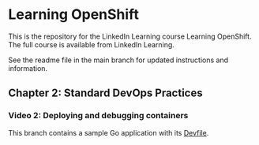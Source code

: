 # Learning OpenShift

This is the repository for the LinkedIn Learning course Learning OpenShift. The full course is available from LinkedIn Learning.

See the readme file in the main branch for updated instructions and information.

## Chapter 2: Standard DevOps Practices

### Video 2: Deploying and debugging containers

This branch contains a sample Go application with its [Devfile](https://devfile.io/).
